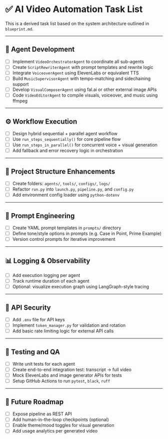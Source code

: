# ✅ AI Video Automation Task List

This is a derived task list based on the system architecture outlined in `blueprint.md`.

---

## 📁 Agent Development

- [ ] Implement `VideoOrchestratorAgent` to coordinate all sub-agents
- [ ] Create `ScriptRewriterAgent` with prompt templates and rewrite logic
- [ ] Integrate `VoiceoverAgent` using ElevenLabs or equivalent TTS
- [ ] Build `MusicSupervisorAgent` with tempo-matching and sidechaining support
- [ ] Develop `VisualComposerAgent` using fal.ai or other external image APIs
- [ ] Code `VideoEditorAgent` to compile visuals, voiceover, and music using ffmpeg

---

## ⚙️ Workflow Execution

- [ ] Design hybrid sequential + parallel agent workflow
- [ ] Use `run_steps_sequentially()` for core pipeline flow
- [ ] Use `run_steps_in_parallel()` for concurrent voice + visual generation
- [ ] Add fallback and error recovery logic in orchestration

---

## 🧱 Project Structure Enhancements

- [ ] Create folders: `agents/`, `tools/`, `configs/`, `logs/`
- [ ] Refactor `run.py` into `launch.py`, `pipeline.py`, and `config.py`
- [ ] Add environment config loader using `python-dotenv`

---

## 📝 Prompt Engineering

- [ ] Create YAML prompt templates in `prompts/` directory
- [ ] Define tone/style options in prompts (e.g. Case in Point, Prime Example)
- [ ] Version control prompts for iterative improvement

---

## 📊 Logging & Observability

- [ ] Add execution logging per agent
- [ ] Track runtime duration of each agent
- [ ] Optional: visualize execution graph using LangGraph-style tracing

---

## 🔐 API Security

- [ ] Add `.env` file for API keys
- [ ] Implement `token_manager.py` for validation and rotation
- [ ] Add basic rate limiting logic for external API calls

---

## 🧪 Testing and QA

- [ ] Write unit tests for each agent
- [ ] Create end-to-end integration test: transcript → full video
- [ ] Mock ElevenLabs and image generator APIs for tests
- [ ] Setup GitHub Actions to run `pytest`, `black`, `ruff`

---

## 🚀 Future Roadmap

- [ ] Expose pipeline as REST API
- [ ] Add human-in-the-loop checkpoints (optional)
- [ ] Enable theme/mood toggles for visual generation
- [ ] Add usage analytics per generated video

